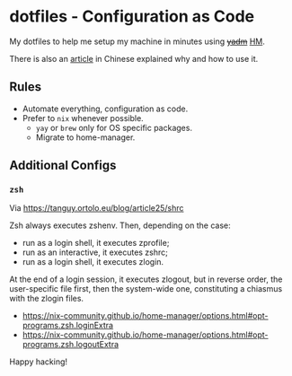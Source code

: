 # dotfiles - Configuration as Code

My dotfiles to help me setup my machine in minutes using ~~[yadm](https://yadm.io/)~~
[HM](https://github.com/nix-community/home-manager).

There is also an [article](https://sspai.com/post/66894) in Chinese explained why and how to use it.

## Rules

- Automate everything, configuration as code.
- Prefer to `nix` whenever possible.
  - `yay` or `brew` only for OS specific packages.
  - Migrate to home-manager.

## Additional Configs

### `zsh`

Via https://tanguy.ortolo.eu/blog/article25/shrc

Zsh always executes zshenv. Then, depending on the case:

- run as a login shell, it executes zprofile;
- run as an interactive, it executes zshrc;
- run as a login shell, it executes zlogin.

At the end of a login session, it executes zlogout, but in reverse order, the
user-specific file first, then the system-wide one, constituting a chiasmus
with the zlogin files.

- https://nix-community.github.io/home-manager/options.html#opt-programs.zsh.loginExtra
- https://nix-community.github.io/home-manager/options.html#opt-programs.zsh.logoutExtra

Happy hacking!
